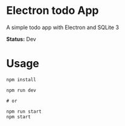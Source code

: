 # Electron todo App

A simple todo app with Electron and SQLite 3

**Status:** Dev

# Usage

```
npm install

npm run dev

# or

npm run start
npm start
```